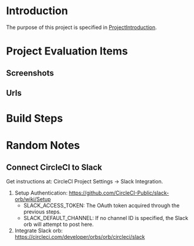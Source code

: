 # Introduction
The purpose of this project is specified in [ProjectIntroduction](./ProjectIntroduction.md).





# Project Evaluation Items
## Screenshots

## Urls


# Build Steps

# Random Notes

## Connect CircleCI to Slack
Get instructions at: CircleCI Project Settings -> Slack Integration.
1. Setup Authentication: https://github.com/CircleCI-Public/slack-orb/wiki/Setup
   - SLACK_ACCESS_TOKEN: The OAuth token acquired through the previous steps.
   - SLACK_DEFAULT_CHANNEL: If no channel ID is specified, the Slack orb will attempt to post here.
2. Integrate Slack orb: https://circleci.com/developer/orbs/orb/circleci/slack


